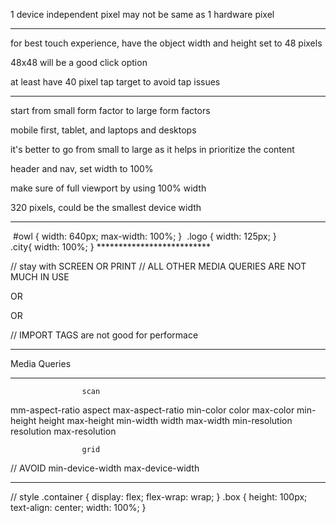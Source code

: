 1 device independent pixel may not be same as 1 hardware pixel

<meta name="viewport" content="width=device-width, initial-scale=1.0">


**************************

for best touch experience, have the object width and height set to 48 pixels

48x48 will be a good click option

at least have 40 pixel tap target to avoid tap issues


<style>
a, button, input[type=button], input[type=submit]
{
	min-width:48px;
	min-height:48px;
}

/* OR */

a, button, input[type=button], input[type=submit]
{
	padding: 1.5em;
}
</style>
**************************

start from small form factor to large form factors

mobile first, tablet, and laptops and desktops

it's better to go from small to large as it helps in prioritize the content

header and nav, set width to 100%

make sure of full viewport by using 100% width


320 pixels, could be the smallest device width

**************************
<img id="owl">
#owl {
    width: 640px;
    max-width: 100%;
}

<img class="logo">
.logo {
    width: 125px;
}

<div class="city"></div>
.city{
    width: 100%;
}
**************************

<link rel="stylesheet" href="styles.css">

// stay with SCREEN OR PRINT
// ALL OTHER MEDIA QUERIES ARE NOT MUCH IN USE

<link rel="stylesheet" media="screen and (min-width: 500px)"
    href="over500.css" >

OR

<style>
    @media screen and (min-width: 500px) {
        /* */
    }
</style>

OR

// IMPORT TAGS are not good for performace
<style>
    @import url("over500.css" only screen and (min-width: 500px);
</style>

**************************
Media Queries
**************************

                    scan

mm-aspect-ratio     aspect          max-aspect-ratio
min-color           color           max-color
min-height          height          max-height
min-width           width           max-width
min-resolution      resolution      max-resolution

                    grid


// AVOID
min-device-width    max-device-width
**************************


// style
.container {
    display: flex;
    flex-wrap: wrap;
}
.box {
    height: 100px;
    text-align: center;
    width: 100%;
}